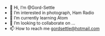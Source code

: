 - 👋 Hi, I’m @Gord-Settle
- 👀 I’m interested in photograph, Ham Radio
- 🌱 I’m currently learning Atom
- 💞️ I’m looking to collaborate on ...
- 📫 How to reach me gordsettle@hotmail.com

<!---
Gord-Settle/Gord-Settle is a ✨ special ✨ repository because its `README.md` (this file) appears on your GitHub profile.
You can click the Preview link to take a look at your changes.
--->

